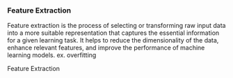 ### Feature Extraction
Feature extraction is the process of selecting or transforming raw input data into a more suitable representation that captures the essential information for a given learning task. It helps to reduce the dimensionality of the data, enhance relevant features, and improve the performance of machine learning models. ex. overfitting

Feature Extraction